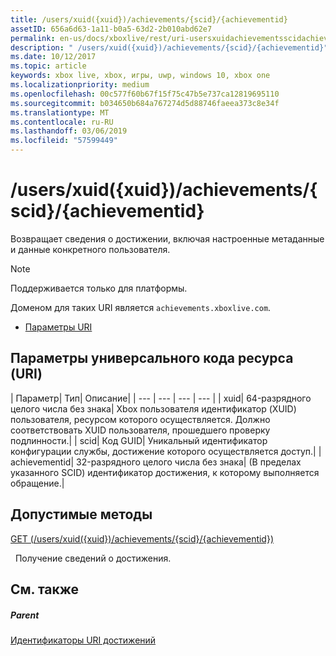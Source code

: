 ```yaml
---
title: /users/xuid({xuid})/achievements/{scid}/{achievementid}
assetID: 656a6d63-1a11-b0a5-63d2-2b010abd62e7
permalink: en-us/docs/xboxlive/rest/uri-usersxuidachievementsscidachievementid.html
description: " /users/xuid({xuid})/achievements/{scid}/{achievementid}"
ms.date: 10/12/2017
ms.topic: article
keywords: xbox live, xbox, игры, uwp, windows 10, xbox one
ms.localizationpriority: medium
ms.openlocfilehash: 00c577f60b67f15f75c47b5e737ca12819695110
ms.sourcegitcommit: b034650b684a767274d5d88746faeea373c8e34f
ms.translationtype: MT
ms.contentlocale: ru-RU
ms.lasthandoff: 03/06/2019
ms.locfileid: "57599449"
---
```

# <a name="usersxuidxuidachievementsscidachievementid"></a>/users/xuid({xuid})/achievements/{scid}/{achievementid}
Возвращает сведения о достижении, включая настроенные метаданные и данные конкретного пользователя. 

> [!NOTE] 
> Поддерживается только для платформы. 

 
Доменом для таких URI является `achievements.xboxlive.com`.
 
  * [Параметры URI](#ID4E2)
 
<a id="ID4E2"></a>

 
## <a name="uri-parameters"></a>Параметры универсального кода ресурса (URI)
 
| Параметр| Тип| Описание| 
| --- | --- | --- | --- | 
| xuid| 64-разрядного целого числа без знака| Xbox пользователя идентификатор (XUID) пользователя, ресурсом которого осуществляется. Должно соответствовать XUID пользователя, прошедшего проверку подлинности.| 
| scid| Код GUID| Уникальный идентификатор конфигурации службы, достижение которого осуществляется доступ.| 
| achievementid| 32-разрядного целого числа без знака| (В пределах указанного SCID) идентификатор достижения, к которому выполняется обращение.| 
  
<a id="ID4EMC"></a>

 
## <a name="valid-methods"></a>Допустимые методы

[GET (/users/xuid({xuid})/achievements/{scid}/{achievementid})](uri-usersxuidachievementsscidachievementidget.md)

&nbsp;&nbsp;Получение сведений о достижения.
 
<a id="ID4EWC"></a>

 
## <a name="see-also"></a>См. также
 
<a id="ID4EYC"></a>

 
##### <a name="parent"></a>Parent 

[Идентификаторы URI достижений](atoc-reference-achievementsv2.md)

   